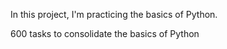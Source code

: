 In this project, I'm practicing the basics of Python.

600 tasks to consolidate the basics of Python
